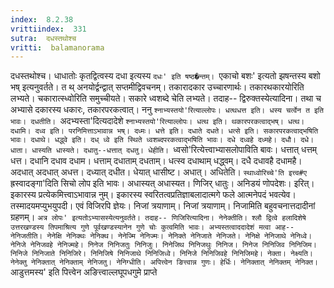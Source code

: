 ```yaml
---
index:  8.2.38
vrittiindex:  331
sutra:  दधस्तथोश्च
vritti:  balamanorama 
---
```


दधस्तथोश्च। धाधातोः कृतद्वित्वस्य दधा इत्यस्य `दधः' इति षष्ठ�न्तम्। `एकाचो बशः' इत्यतो झषन्तस्य बशो भष् इत्यनुवर्तते। त थ् अनयोर्द्वन्द्वात् सप्तमीद्विवचनम्। तकारादकार उच्चारणार्थः। तकारथकारयोरिति लभ्यते। चकारात्स्ध्वोरिति समुच्चीयते। सकारे ध्वशब्दे चेति लभ्यते। तदाह-- द्विरुक्तस्येत्यादिना। तथा च अभ्यासे दकारस्य धकारः, तकारपरकत्वात्। ननु `श्नाभ्यस्तयो'रित्याल्लोपः। धत्थधत्त इति। धस्य चर्त्वेन त इति भावः। दधतीति। `अदभ्यस्ता'दित्यदादेशे `श्नाभ्यस्तयो'रित्याल्लोपः। धत्थ इति। थकारपरकत्वाद्भष्। धत्थ। दधामि। दध्व इति। परनिमित्ताऽभावान्न भष्। दध्मः। धत्ते इति। दधाते दधते। धत्से इति। सकारपरकत्वाद्भषिति भावः। दधाथे। धद्ध्वे इति। दध् ध्वे इति स्थिते ध्वशब्दपरकत्वाद्भषिति भावः। दधे दध्वहे दध्महे। दधौ। दधे। धाता। धास्यति धास्यते। दधातु--धत्तात् दधतु। धेहीति। `ध्वसो'रित्येत्त्वाभ्यासलोपाविति बावः। धत्तात् धत्तम् धत्त। दधानि दधाव दधाम। धत्ताम् दधाताम् दधताम्। धत्स्व दधाथाम् धद्ध्वम्। दधै दधावहै दधामहै। अदधात् अदधात् अधत्त। दध्यात् दधीत। धेयात् धासीष्ट। अधात्। अधितेति। `स्थाध्वोरिच्चे'ति इत्त्व#ए `ह्रस्वादङ्गा'दिति सिचो लोप इति भावः। अधास्यत् अधास्यत। णिजिर् धातुः। अनिडयं णोपदेशः। इरित्। इकारस्य प्रत्येकमित्त्वाऽभावान्न नुम्। इकारस्य स्वरितत्वप्रतिज्ञाबलादात्मगे फले आत्मनेपदं भवत्येव। तस्मादयमप्युभयुपदी। एवं विजिरपि ज्ञेयः। निजां त्रयाणाम्। निजां त्रयाणाम्। निजामिति बहुवचनात्तदादीनां ग्रहणम्। `अत्र लोपः' इत्यतोऽभ्यासस्येत्यनुवर्तते। तदाह-- णिजिरित्यादिना। नेनेक्तीति। श्लौ द्वित्वे हलादिशेषे उत्तरखण्डस्य तिपमाश्रित्य गुणे पूर्वखण्डस्यानेन गुणे चोः कुत्वमिति भावः। अभ्यस्तत्वाददादेशं मत्वा आह-- नेनिजतीति। नेनेक्षि नेनिक्थः नेनिक्थ। नेनेज्मि नेनिज्मः। नेनिक्ते नेनिजाते नेनिजते। नेनिक्षे नेनिजाथे नेनिध्वे। नेनिजे नेनिजवहे नेनिज्महे। निनेज निनिजतुः निनिजुः। निनेजिथ निनिजथुः निनिज। निनेज निनिजिव निनिजिम। निनिजे निनिजाते निनिजिरे। निनिजिषे निनिजाथे निनिजिध्वे। निनिजे निनिजिवहे निनिजिमहे। नेक्ता। नेक्ष्यति। नेनेक्तु नेनिक्तात् नेनिक्ताम् नेनिजतु। नेनिग्धीति। अपित्त्वेन ङित्त्वान्न गुणः। हेर्धिः। नेनिक्तात् नेनिक्तम् नेनिक्त। `आडुत्तमस्य' इति पित्त्वेन अङित्त्वाल्लघूपधगुमे प्राप्ते

